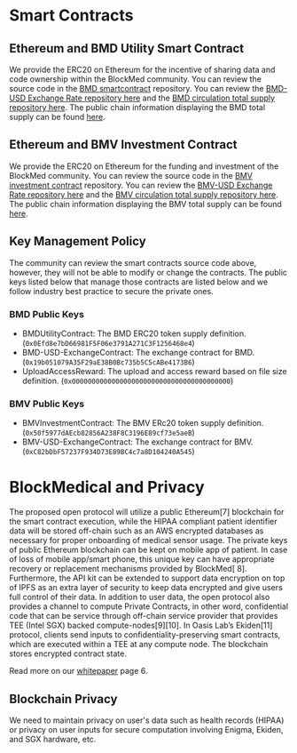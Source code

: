 # Smart Contracts
## Ethereum and BMD Utility Smart Contract
We provide the ERC20 on Ethereum for the incentive of sharing data and code ownership within the BlockMed community.
You can review the source code in the [BMD smartcontract](https://github.com/BlockMedical/BMD-smartcontract/tree/encryption-v0.5.3/contracts) repository.
You can review the [BMD-USD Exchange Rate repository here](https://github.com/BlockMedical/BMD-smartcontract/blob/encryption-v0.5.3/contracts/BMDUtilityContract.sol) and the [BMD circulation total supply repository here](https://github.com/BlockMedical/BMD-smartcontract/blob/encryption-v0.5.3/contracts/CustomizedERC20Token.sol#L65). The public chain information displaying the BMD total supply can be found [here](https://etherscan.io/token/0xd9a2dc793e1bbce46e2a7e766d7c76fdaf465e48).


## Ethereum and BMV Investment Contract
We provide the ERC20 on Ethereum for the funding and investment of the BlockMed community.
You can review the source code in the [BMV investment contract](https://github.com/BlockMedical/BMV-ventureasset/tree/v0.3.0/contracts) repository.
You can review the [BMV-USD Exchange Rate repository here](https://github.com/BlockMedical/BMV-ventureasset/blob/v0.3.0/contracts/BMV-USD-ExchangeContract.sol) and the [BMV circulation total supply repository here](https://github.com/BlockMedical/BMV-ventureasset/blob/v0.3.0/contracts/BMVInvestmentContract.sol#L58). The public chain information displaying the BMV total supply can be found [here](https://etherscan.io/token/0x76eec17d8f2a0fad17c9df63524799130834d9d2).

## Key Management Policy
The community can review the smart contracts source code above, however, they will not be able to modify or change the contracts. The public keys listed below that manage those contracts are listed below and we follow industry best practice to secure the private ones.

### BMD Public Keys
- BMDUtilityContract: The BMD ERC20 token supply definition. (`0x0Efd8e7bD66981F5F06e3791A271C3F1256468e4`)
- BMD-USD-ExchangeContract: The exchange contract for BMD. (`0x19b051079A35F29aE38B0Bc735b5C5cABe4173B6`)
- UploadAccessReward: The upload and access reward based on file size definition. (`0x0000000000000000000000000000000000000000`)

### BMV Public Keys
- BMVInvestmentContract: The BMV ERc20 token supply definition. (`0x50f5977dAEcb82856A238F8C3196E89cf73e5aeB`)
- BMV-USD-ExchangeContract: The exchange contract for BMV. (`0xC82bDbF57237F934D73E89BC4c7a8D104240A545`)

# BlockMedical and Privacy
The proposed open protocol will utilize a public Ethereum[7] blockchain for the smart contract execution, while the HIPAA compliant patient identifier data will be stored off-chain such as an AWS encrypted databases as necessary for proper onboarding of medical sensor usage. The private keys of public Ethereum blockchain can be kept on mobile app of patient. In case of loss of mobile app/smart phone, this unique key can have appropriate recovery or replacement mechanisms provided by BlockMed[​ 8]​. Furthermore, the API kit can be extended to support data encryption on top of IPFS as an extra layer of security to keep data encrypted and give users full control of their data. In addition to user data, the open protocol also provides a channel to compute Private Contracts, in other word, confidential code that can be service through off-chain service provider that provides TEE (Intel SGX) backed compute-nodes[9][10]. In Oasis Lab’s Ekiden[11] protocol, clients send inputs to confidentiality-preserving smart contracts, which are executed within a TEE at any compute node. The blockchain stores encrypted contract state.

Read more on our [whitepaper](https://www.slideshare.net/secret/4CGbQSZ5xrHU6w) page 6.

## Blockchain Privacy
We need to maintain privacy on user's data such as health records (HIPAA) or privacy on user inputs for secure computation involving Enigma, Ekiden, and SGX hardware, etc.
